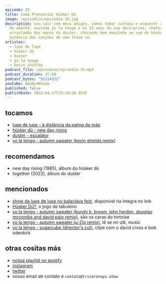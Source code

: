 ```yaml
---
episode: 35
title: Como Pronunciar Hüsker Dü
image: /episodios/episodio-35.jpg
description: vou sair com meus amigos, vamos tomar cachaça e esquecer as mágoas
  do amanhã. ouvindo yo la tengo e os 25 anos de sua obra-prima, chafurdando no
  arrastadão dos manos da duster, chorando bem emozinho ao som de hüsker dü e a
  potência das canções de uma frase só.
artistas:
  - lupe de lupe
  - hüsker dü
  - duster
  - yo la tengo
  - kevin shields
podcast_file: /episodios/episodio-35.mp3
podcast_duration: 37:58
podcast_bytes: "91114322"
youtube: AEwHy4Khaak
published: false
publishDate: 2022-04-27T23:34:28.353Z
---
```

## tocamos
* [lupe de lupe - à distância da palma da mão](https://www.youtube.com/watch?v=fAusJ0XGY7g)
* [hüsker dü - new day rising](https://www.youtube.com/watch?v=-hRCwByLb-E)
* [duster - escalator](https://www.youtube.com/watch?v=hfNnKl4Un1E)
* [yo la tengo - autumn sweater (kevin shields remix)](https://www.youtube.com/watch?v=xIBdt41bK4A)

## recomendamos
* new day rising (1985), álbum do hüsker dü
* together (2022), álbum do duster

## mencionados
* [show da lupe de lupe no balaclava fest](https://www.youtube.com/watch?v=dqrH2I9_brE), disponível na íntegra no link
* [Hūsker Dū?](https://en.wikipedia.org/wiki/H%C5%ABsker_D%C5%AB%3F), o jogo de tabuleiro
* [yo la tengo - autumn sweater (bundy k. brown, john herdon, douglas mccombs and david pajo remix)](https://www.youtube.com/watch?v=b_DHNzBYfkI), são os caras do tortoise
* [yo la tengo - autumn sweater (µ-Ziq remix)](https://www.youtube.com/watch?v=w9E9Hx7TS2k), lê se *mi-zik*, *music*
* [yo la tengo - sugarcube (director's cut)](https://www.youtube.com/watch?v=h7SdOtXI5R8), clipe com o david cross e bob odenkirk

## otras cositas más
* [nossa playlist no spotify](https://open.spotify.com/playlist/0UiztKuga6LmTAxWTsUQdw?si=fb96026bc1994d90)
* [instagram](https://www.instagram.com/triceratops.show/)
* [twitter](https://twitter.com/TriceratopsShow/)
* nosso email de contato é `contato@triceratops.show`
